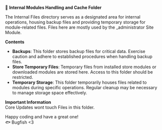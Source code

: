 📁 **Internal Modules Handling and Cache Folder**

The Internal Files directory serves as a designated area for internal operations, housing backup files and providing temporary storage for module-related files. Files here are mostly used by the _administrator Site Module.

**Contents**

- **Backups**: This folder stores backup files for critical data. Exercise caution and adhere to established procedures when handling backup files.
- **Store Temporary Files**: Temporary files from installed store modules or downloaded modules are stored here. Access to this folder should be restricted.
- **Temporary Storage**: This folder temporarily houses files related to modules during specific operations. Regular cleanup may be necessary to manage storage space effectively.


**Important Information**  
Core Updates wont touch Files in this folder.

Happy coding and have a great one!  
🐟 Bugfish <3